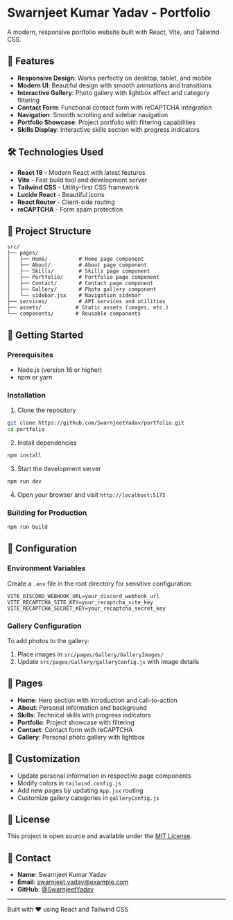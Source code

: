 # Swarnjeet Kumar Yadav - Portfolio

A modern, responsive portfolio website built with React, Vite, and Tailwind CSS.

## 🚀 Features

- **Responsive Design**: Works perfectly on desktop, tablet, and mobile
- **Modern UI**: Beautiful design with smooth animations and transitions
- **Interactive Gallery**: Photo gallery with lightbox effect and category filtering
- **Contact Form**: Functional contact form with reCAPTCHA integration
- **Navigation**: Smooth scrolling and sidebar navigation
- **Portfolio Showcase**: Project portfolio with filtering capabilities
- **Skills Display**: Interactive skills section with progress indicators

## 🛠️ Technologies Used

- **React 19** - Modern React with latest features
- **Vite** - Fast build tool and development server
- **Tailwind CSS** - Utility-first CSS framework
- **Lucide React** - Beautiful icons
- **React Router** - Client-side routing
- **reCAPTCHA** - Form spam protection

## 📁 Project Structure

```
src/
├── pages/
│   ├── Home/          # Home page component
│   ├── About/         # About page component
│   ├── Skills/        # Skills page component
│   ├── Portfolio/     # Portfolio page component
│   ├── Contact/       # Contact page component
│   ├── Gallery/       # Photo gallery component
│   └── sidebar.jsx    # Navigation sidebar
├── services/          # API services and utilities
├── assets/           # Static assets (images, etc.)
└── components/       # Reusable components
```

## 🚀 Getting Started

### Prerequisites

- Node.js (version 16 or higher)
- npm or yarn

### Installation

1. Clone the repository
```bash
git clone https://github.com/SwarnjeetYadav/portfolio.git
cd portfolio
```

2. Install dependencies
```bash
npm install
```

3. Start the development server
```bash
npm run dev
```

4. Open your browser and visit `http://localhost:5173`

### Building for Production

```bash
npm run build
```

## 🔧 Configuration

### Environment Variables

Create a `.env` file in the root directory for sensitive configuration:

```env
VITE_DISCORD_WEBHOOK_URL=your_discord_webhook_url
VITE_RECAPTCHA_SITE_KEY=your_recaptcha_site_key
VITE_RECAPTCHA_SECRET_KEY=your_recaptcha_secret_key
```

### Gallery Configuration

To add photos to the gallery:
1. Place images in `src/pages/Gallery/GalleryImages/`
2. Update `src/pages/Gallery/galleryConfig.js` with image details

## 📱 Pages

- **Home**: Hero section with introduction and call-to-action
- **About**: Personal information and background
- **Skills**: Technical skills with progress indicators
- **Portfolio**: Project showcase with filtering
- **Contact**: Contact form with reCAPTCHA
- **Gallery**: Personal photo gallery with lightbox

## 🎨 Customization

- Update personal information in respective page components
- Modify colors in `tailwind.config.js`
- Add new pages by updating `App.jsx` routing
- Customize gallery categories in `galleryConfig.js`

## 📄 License

This project is open source and available under the [MIT License](LICENSE).

## 👤 Contact

- **Name**: Swarnjeet Kumar Yadav
- **Email**: swarnjeet.yadav@example.com
- **GitHub**: [@SwarnjeetYadav](https://github.com/SwarnjeetYadav)

---

Built with ❤️ using React and Tailwind CSS
